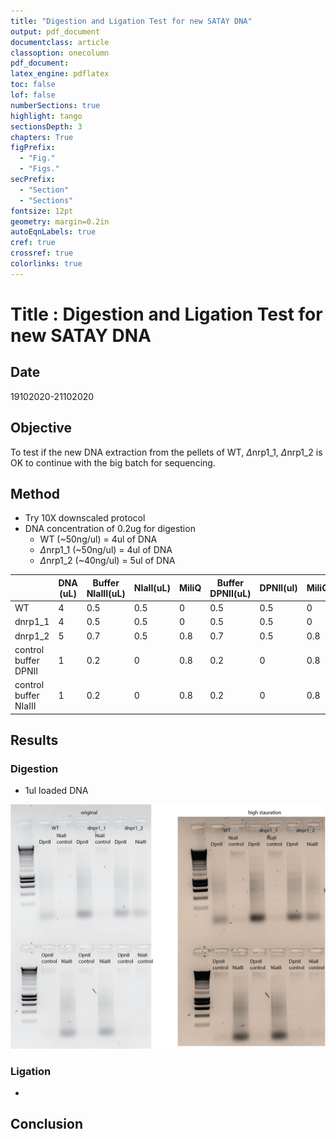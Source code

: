 ```yaml
---
title: "Digestion and Ligation Test for new SATAY DNA"
output: pdf_document
documentclass: article
classoption: onecolumn
pdf_document:
latex_engine: pdflatex
toc: false
lof: false
numberSections: true
highlight: tango
sectionsDepth: 3
chapters: True
figPrefix:
  - "Fig."
  - "Figs."
secPrefix:
  - "Section"
  - "Sections"
fontsize: 12pt
geometry: margin=0.2in
autoEqnLabels: true
cref: true
crossref: true
colorlinks: true
---
```


# Title : Digestion and Ligation Test for new SATAY DNA

## Date
19102020-21102020

## Objective

To test if the new DNA extraction from the pellets of WT, $\Delta$nrp1_1, $\Delta$nrp1_2 is OK to continue with the big batch for sequencing. 



## Method

- Try 10X downscaled protocol
- DNA concentration of 0.2ug for digestion
    - WT (~50ng/ul) = 4ul of DNA
    - $\Delta$nrp1_1 (~50ng/ul) = 4ul of DNA
    - $\Delta$nrp1_2 (~40ng/ul) = 5ul of DNA
    

|  	| DNA (uL) 	| Buffer NIaIII(uL) 	| NIaII(uL) 	| MiliQ 	| Buffer DPNII(uL) 	| DPNII(ul) 	| MiliQ 	|
|-	|-	|-	|-	|-	|-	|-	|-	|
| WT 	| 4 	| 0.5 	| 0.5 	| 0 	| 0.5 	| 0.5 	| 0 	|
| dnrp1_1 	| 4 	| 0.5 	| 0.5 	| 0 	| 0.5 	| 0.5 	| 0 	|
| dnrp1_2 	| 5 	| 0.7 	| 0.5 	| 0.8 	| 0.7 	| 0.5 	| 0.8 	|
| control buffer DPNII 	| 1 	| 0.2 	| 0 	| 0.8 	| 0.2 	| 0 	| 0.8 	|
| control buffer NIaIII 	| 1 	| 0.2 	| 0 	| 0.8 	| 0.2 	| 0 	| 0.8 	|

## Results
### Digestion
- 1ul loaded DNA 

![](../images/20102020-digestion-new-DNA-extraction.png)

### Ligation

- 

## Conclusion
